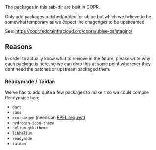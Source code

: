 The packages in this sub-dir are built in COPR.

Only add packages patched/added for ublue but which we believe to be somewhat temporary as we expect the chagenges to be upstreamed.

See: https://copr.fedorainfracloud.org/coprs/ublue-os/staging/

## Reasons

In order to actually know what to remove in the future, please write why each package is here, so we can drop this at some point whenever they dont need the patches or upstream packaged them.

### Readymade / Taidan

We've had to add quite a few packages to make it so we could compile Readymade here
- `dart`
- `sass`
- `xcursorgen` (needs an [EPEL request](https://docs.fedoraproject.org/en-US/epel/epel-package-request/))
- `hydrogen-icon-theme`
- `helium-gtk-theme`
- `libhelium`
- `readymade`
- `taidan`
